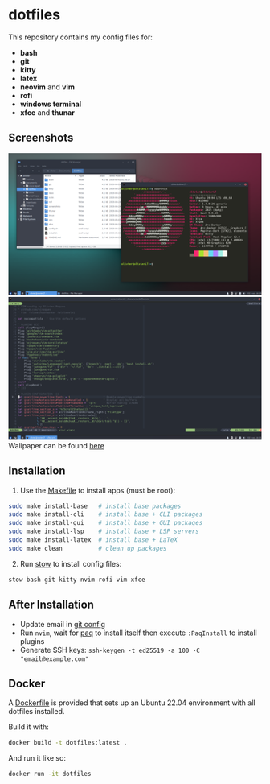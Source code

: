 # dotfiles

This repository contains my config files for:
- **bash**
- **git**
- **kitty**
- **latex**
- **neovim** and **vim**
- **rofi**
- **windows terminal**
- **xfce** and **thunar**


## Screenshots
![Kitty and Thunar](./screenshots/shell.png)
![Neovim](./screenshots/neovim.png)
Wallpaper can be found [here](./screenshots/wallpaper.png)


## Installation
1. Use the [Makefile](./Makefile) to install apps (must be root):
```bash
sudo make install-base   # install base packages
sudo make install-cli    # install base + CLI packages
sudo make install-gui    # install base + GUI packages
sudo make install-lsp    # install base + LSP servers
sudo make install-latex  # install base + LaTeX
sudo make clean          # clean up packages
```
2. Run [stow](https://www.gnu.org/software/stow/) to install config files:
```bash
stow bash git kitty nvim rofi vim xfce
```


## After Installation
- Update email in [git config](git/.gitconfig)
- Run `nvim`, wait for [paq](https://github.com/savq/paq-nvim) to install itself
  then execute `:PaqInstall` to install plugins
- Generate SSH keys: `ssh-keygen -t ed25519 -a 100 -C "email@example.com"`


## Docker
A [Dockerfile](./Dockerfile) is provided that sets up an Ubuntu 22.04
environment with all dotfiles installed.

Build it with:
```bash
docker build -t dotfiles:latest .
```

And run it like so:
```bash
docker run -it dotfiles
```
